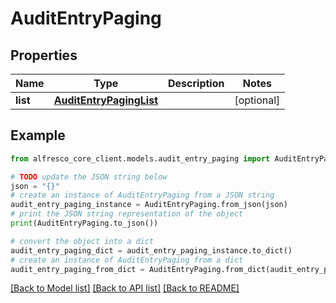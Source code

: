 # AuditEntryPaging


## Properties

Name | Type | Description | Notes
------------ | ------------- | ------------- | -------------
**list** | [**AuditEntryPagingList**](AuditEntryPagingList.md) |  | [optional] 

## Example

```python
from alfresco_core_client.models.audit_entry_paging import AuditEntryPaging

# TODO update the JSON string below
json = "{}"
# create an instance of AuditEntryPaging from a JSON string
audit_entry_paging_instance = AuditEntryPaging.from_json(json)
# print the JSON string representation of the object
print(AuditEntryPaging.to_json())

# convert the object into a dict
audit_entry_paging_dict = audit_entry_paging_instance.to_dict()
# create an instance of AuditEntryPaging from a dict
audit_entry_paging_from_dict = AuditEntryPaging.from_dict(audit_entry_paging_dict)
```
[[Back to Model list]](../README.md#documentation-for-models) [[Back to API list]](../README.md#documentation-for-api-endpoints) [[Back to README]](../README.md)


